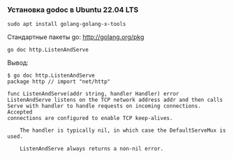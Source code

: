 ### Установка godoc в Ubuntu 22.04 LTS 
```shell
sudo apt install golang-golang-x-tools
```

Стандартные пакеты go:
http://golang.org/pkg

```shell
go doc http.ListenAndServe
```

Вывод:
```shell
$ go doc http.ListenAndServe  
package http // import "net/http"

func ListenAndServe(addr string, handler Handler) error
ListenAndServe listens on the TCP network address addr and then calls
Serve with handler to handle requests on incoming connections. Accepted
connections are configured to enable TCP keep-alives.

    The handler is typically nil, in which case the DefaultServeMux is used.

    ListenAndServe always returns a non-nil error.
```


